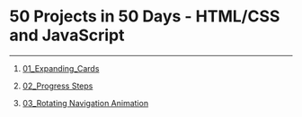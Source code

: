 50 Projects in 50 Days - HTML/CSS and JavaScript
================================================

***

1. [01_Expanding_Cards](https://deni007a.github.io/50-Projects-In-50-Days---HTML-CSS-JavaScript/01_Expanding_Cards/)

2. [02_Progress Steps](https://deni007a.github.io/50-Projects-In-50-Days---HTML-CSS-JavaScript/02_Progress_Steps/)
3. [03_Rotating Navigation Animation](https://deni007a.github.io/50-Projects-In-50-Days---HTML-CSS-JavaScript/03_Rotating_nav_Animation/)






